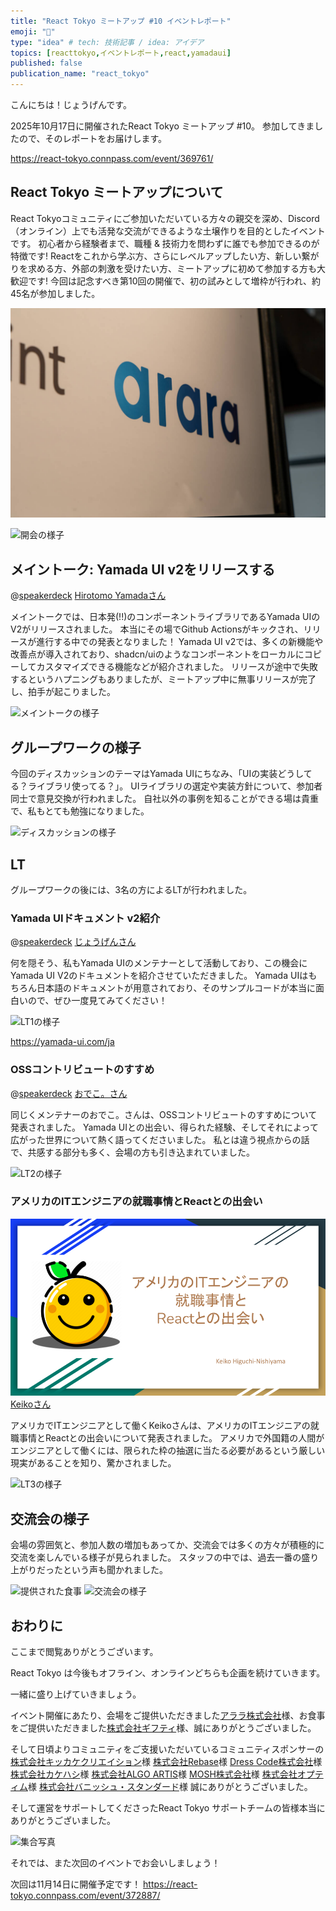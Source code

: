 ```yaml
---
title: "React Tokyo ミートアップ #10 イベントレポート"
emoji: "🎉"
type: "idea" # tech: 技術記事 / idea: アイデア
topics: [reacttokyo,イベントレポート,react,yamadaui]
published: false
publication_name: "react_tokyo"
---
```


こんにちは！じょうげんです。

2025年10月17日に開催されたReact Tokyo ミートアップ #10。
参加してきましたので、そのレポートをお届けします。

https://react-tokyo.connpass.com/event/369761/

## React Tokyo ミートアップについて

React Tokyoコミュニティにご参加いただいている方々の親交を深め、Discord（オンライン）上でも活発な交流ができるような土壌作りを目的としたイベントです。
初心者から経験者まで、職種 & 技術力を問わずに誰でも参加できるのが特徴です!
Reactをこれから学ぶ方、さらにレベルアップしたい方、新しい繋がりを求める方、外部の刺激を受けたい方、ミートアップに初めて参加する方も大歓迎です!
今回は記念すべき第10回の開催で、初の試みとして増枠が行われ、約45名が参加しました。

![会場の様子](/images/react-tokyo-meetup10/venue.jpg)

![開会の様子](/images/react-tokyo-meetup10/opening.jpg)

## メイントーク: Yamada UI v2をリリースする

@[speakerdeck](266905c2a81743d7989f1efe07d82720)
[Hirotomo Yamadaさん](https://github.com/hirotomoyamada)

メイントークでは、日本発(!!)のコンポーネントライブラリであるYamada UIのV2がリリースされました。
本当にその場でGithub Actionsがキックされ、リリースが進行する中での発表となりました！
Yamada UI v2では、多くの新機能や改善点が導入されており、shadcn/uiのようなコンポーネントをローカルにコピーしてカスタマイズできる機能などが紹介されました。
リリースが途中で失敗するというハプニングもありましたが、ミートアップ中に無事リリースが完了し、拍手が起こりました。

![メイントークの様子](/images/react-tokyo-meetup10/main-talk.jpg)

## グループワークの様子

今回のディスカッションのテーマはYamada UIにちなみ、「UIの実装どうしてる？ライブラリ使ってる？」。
UIライブラリの選定や実装方針について、参加者同士で意見交換が行われました。
自社以外の事例を知ることができる場は貴重で、私もとても勉強になりました。

![ディスカッションの様子](/images/react-tokyo-meetup10/discussion.jpg)

## LT

グループワークの後には、3名の方によるLTが行われました。

### Yamada UIドキュメント v2紹介

@[speakerdeck](abf3f02ef79b448f9ed8a4a44f5299e2)
[じょうげんさん](https://zenn.dev/bmth)

何を隠そう、私もYamada UIのメンテナーとして活動しており、この機会にYamada UI V2のドキュメントを紹介させていただきました。
Yamada UIはもちろん日本語のドキュメントが用意されており、そのサンプルコードが本当に面白いので、ぜひ一度見てみてください！

![LT1の様子](/images/react-tokyo-meetup10/lt1.jpg)

https://yamada-ui.com/ja

### OSSコントリビュートのすすめ

@[speakerdeck](13eadf3d790d4daeb775a25558a413a9)
[おでこ。さん](https://x.com/odendayoko)

同じくメンテナーのおでこ。さんは、OSSコントリビュートのすすめについて発表されました。
Yamada UIとの出会い、得られた経験、そしてそれによって広がった世界について熱く語ってくださいました。
私とは違う視点からの話で、共感する部分も多く、会場の方も引き込まれていました。

![LT2の様子](/images/react-tokyo-meetup10/lt2.jpg)

### アメリカのITエンジニアの就職事情とReactとの出会い

![Keikoさんのスライド](/images/react-tokyo-meetup10/ReactTokyo_LT_Keiko.png)
[Keikoさん](https://github.com/kkoisland)

アメリカでITエンジニアとして働くKeikoさんは、アメリカのITエンジニアの就職事情とReactとの出会いについて発表されました。
アメリカで外国籍の人間がエンジニアとして働くには、限られた枠の抽選に当たる必要があるという厳しい現実があることを知り、驚かされました。

![LT3の様子](/images/react-tokyo-meetup10/lt3.jpg)

## 交流会の様子

会場の雰囲気と、参加人数の増加もあってか、交流会では多くの方々が積極的に交流を楽しんでいる様子が見られました。
スタッフの中では、過去一番の盛り上がりだったという声も聞かれました。

![提供された食事](/images/react-tokyo-meetup10/food.jpg)
![交流会の様子](/images/react-tokyo-meetup10/freetalk.jpg)

## おわりに

ここまで閲覧ありがとうございます。

React Tokyo は今後もオフライン、オンラインどちらも企画を続けていきます。

一緒に盛り上げていきましょう。

イベント開催にあたり、会場をご提供いただきました[アララ株式会社](https://www.arara.com/)様、お食事をご提供いただきました[株式会社ギフティ](https://giftee.co.jp/)様、誠にありがとうございました。
<!-- textlint-disable ja-technical-writing/sentence-length -->
そして日頃よりコミュニティをご支援いただいているコミュニティスポンサーの
[株式会社キッカケクリエイション](https://kikkakecreation.com/)様
[株式会社Rebase](https://www.rebase.co.jp/)様
[Dress Code株式会社](https://www.dress-code.com/ja)様
[株式会社カケハシ](https://www.kakehashi.life/)様
[株式会社ALGO ARTIS](https://www.algo-artis.com/)様
[MOSH株式会社](https://corp.mosh.jp/)様
[株式会社オプティム](https://www.optim.co.jp/)様
[株式会社バニッシュ・スタンダード](https://www.v-standard.com/)様
誠にありがとうございました。
<!-- textlint-enable ja-technical-writing/sentence-length -->

そして運営をサポートしてくださったReact Tokyo サポートチームの皆様本当にありがとうございました。

![集合写真](/images/react-tokyo-meetup10/group-photo.jpg)

それでは、また次回のイベントでお会いしましょう！

次回は11月14日に開催予定です！
https://react-tokyo.connpass.com/event/372887/
